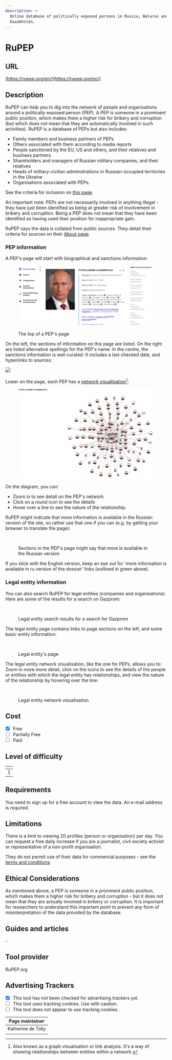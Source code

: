 ```yaml
---
description: >-
  Online database of politically exposed persons in Russia, Belarus and
  Kazakhstan.
---
```


# RuPEP

## URL

[https://rupep.org/en/](https://rupep.org/en/)

## Description

RuPEP can help you to dig into the network of people and organisations around a politically exposed person (PEP). A PEP is someone in a prominent public position, which makes them a higher risk for bribery and corruption (but which does not mean that they are automatically involved in such activities). RuPEP is a database of PEPs but also includes:

* Family members and business partners of PEPs
* Others associated with them according to media reports
* People sanctioned by the EU, US and others, and their relatives and business partners
* Shareholders and managers of Russian military companies, and their relatives
* Heads of military-civilian administrations in Russian-occupied territories in the Ukraine
* Organisations associated with PEPs.

See the criteria for inclusion on [this page](https://rupep.org/en/about/).

An important note: PEPs are not necessarily involved in anything illegal - they have just been identified as being at greater risk of involvement in bribery and corruption. Being a PEP does not mean that they have been identified as having used their position for inappropriate gain.

RuPEP says the data is collated from public sources. They detail their criteria for sources on their [About page](https://rupep.org/en/about/).

### PEP information

A PEP's page will start with biographical and sanctions information:

<figure><img src=".gitbook/assets/Screenshot 2025-02-24 at 16.06.22.png" alt=""><figcaption><p>The top of a PEP's page</p></figcaption></figure>

On the left, the sections of information on this page are listed. On the right are listed alternative spellings for the  PEP's name. In the centre, the sanctions information is well curated: It includes a last checked date, and hyperlinks to sources:

![](<.gitbook/assets/Screenshot 2024-10-02 at 09.09.40.png>)&#x20;

Lower on the  page, each PEP has a [network visualisation](#user-content-fn-1)[^1]:

<figure><img src=".gitbook/assets/Screenshot 2025-02-24 at 16.10.09.png" alt=""><figcaption></figcaption></figure>

On the diagram, you can:

* Zoom in to see detail on the PEP's network
* Click on a round icon to see the details
* Hover over a line to see the nature of the relationship.

RuPEP might indicate that more information is available in the Russian version of the site, so rather use that one if you can (e.g. by getting your browser to translate the page):

<figure><img src=".gitbook/assets/Screenshot 2024-09-27 at 09.12.40.png" alt=""><figcaption><p>Sections in the PEP's page might say that more is available in the Russian version</p></figcaption></figure>

If you stick with the English version, keep an eye out for 'more information is available in ru version of the dossier' links (outlined in green above).

### Legal entity information

You can also search RuPEP for legal entities (companies and organisations). Here are some of the results for a search on Gazprom:

<figure><img src=".gitbook/assets/Screenshot 2024-10-02 at 09.29.10.png" alt=""><figcaption><p>Legal entity search results for a search for Gazprom</p></figcaption></figure>

The legal entity page contains links to page sections on the left, and some basic entity information:

<figure><img src=".gitbook/assets/Screenshot 2024-10-02 at 09.27.43.png" alt=""><figcaption><p>Legal entity's page</p></figcaption></figure>

The legal entity network visualisation, like the one for PEPs, allows you to: Zoom in more more detail, click on the icons to see the details of the people or entities with which the legal entity has relationships, and view the nature of the relationship by hovering over the line:

<figure><img src=".gitbook/assets/Screenshot 2024-10-02 at 09.43.15.png" alt=""><figcaption><p>Legal entity network visualisation</p></figcaption></figure>

## Cost

* [x] Free
* [ ] Partially Free
* [ ] Paid

## Level of difficulty

<table><thead><tr><th data-type="rating" data-max="5"></th></tr></thead><tbody><tr><td>1</td></tr></tbody></table>

## Requirements

You need to sign up for a free account to view the data. An e-mail address is required.

## Limitations

There is a limit to viewing 20 profiles (person or organisation) per day. You can request a free daily increase if you are a journalist, civil society activist or representative of a non-profit organisation.

They do not permit use of their data for commercial purposes - see the [terms and conditions](https://rupep.org/en/t-and-c/).

## Ethical Considerations

As mentioned above, a PEP is someone in a prominent public position, which makes them a higher risk for bribery and corruption - but it does not mean that they are actually involved in bribery or corruption. It is important for researchers to understand this important point to prevent any form of misinterpretation of the data provided by the database.

## Guides and articles

\-

## Tool provider

RuPEP.org

## Advertising Trackers

* [x] This tool has not been checked for advertising trackers yet.
* [ ] This tool uses tracking cookies. Use with caution.
* [ ] This tool does not appear to use tracking cookies.

| Page maintainer    |
| ------------------ |
| Katherine de Tolly |
|                    |

[^1]: Also known as a graph visualisation or link analysis. It's a way of showing relationships between entities within a network.
